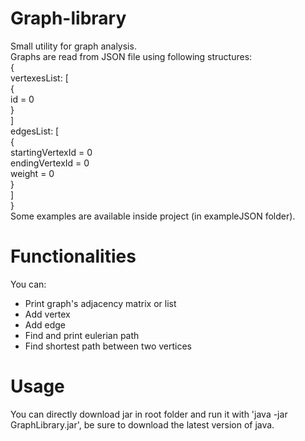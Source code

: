# Graph-library
Small utility for graph analysis.  
Graphs are read from JSON file using following structures:  
{  
  vertexesList: [  
    {  
      id = 0  
    }  
  ]  
  edgesList: [   
    {  
    startingVertexId = 0  
    endingVertexId = 0  
    weight = 0  
    }  
  ]  
}  
Some examples are available inside project (in exampleJSON folder).  

# Functionalities
You can:
- Print graph's adjacency matrix or list
- Add vertex
- Add edge
- Find and print eulerian path
- Find shortest path between two vertices

# Usage
You can directly download jar in root folder and run it with 'java -jar GraphLibrary.jar', be sure to download the latest version of java.
